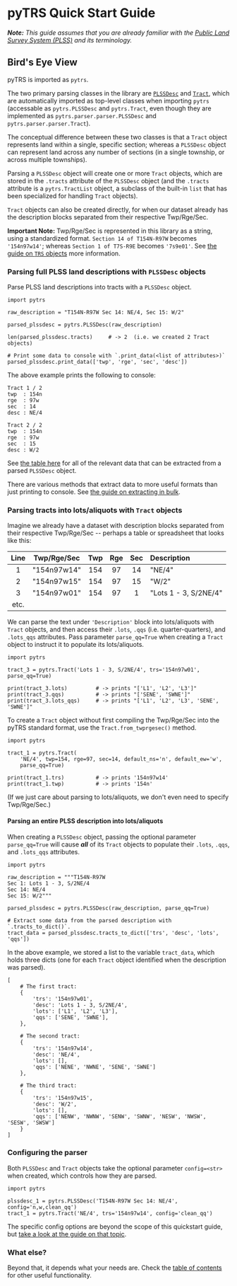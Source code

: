 # pyTRS Quick Start Guide
*__Note:__ This guide assumes that you are already familiar with the [Public Land Survey System (PLSS)](https://en.wikipedia.org/wiki/Public_Land_Survey_System) and its terminology.*

## Bird's Eye View

pyTRS is imported as `pytrs`.

The two primary parsing classes in the library are [`PLSSDesc`](https://github.com/JamesPImes/pyTRS/blob/master/guides/guides/plssdesc.md#guide-to-plssdesc-objects) and [`Tract`](https://github.com/JamesPImes/pyTRS/blob/master/guides/guides/tract.md#guide-to-tract-objects), which are automatically imported as top-level classes when importing `pytrs` (accessable as `pytrs.PLSSDesc` and `pytrs.Tract`, even though they are implemented as `pytrs.parser.parser.PLSSDesc` and `pytrs.parser.parser.Tract`).

The conceptual difference between these two classes is that a `Tract` object represents land within a single, specific section; whereas a `PLSSDesc` object can represent land across any number of sections (in a single township, or across multiple townships).

Parsing a `PLSSDesc` object will create one or more `Tract` objects, which are stored in the `.tracts` attribute of the `PLSSDesc` object (and the `.tracts` attribute is a `pytrs.TractList` object, a subclass of the built-in `list` that has been specialized for handling `Tract` objects).

`Tract` objects can also be created directly, for when our dataset already has the description blocks separated from their respective Twp/Rge/Sec.

__Important Note:__ Twp/Rge/Sec is represented in this library as a string, using a standardized format. `Section 14 of T154N-R97W` becomes `'154n97w14'`; whereas `Section 1 of T7S-R9E` becomes `'7s9e01'`.  See [the guide on `TRS` objects](https://github.com/JamesPImes/pyTRS/blob/master/guides/guides/trs.md#guide-to-trs-objects) more information.



### Parsing full PLSS land descriptions with `PLSSDesc` objects

Parse PLSS land descriptions into tracts with a `PLSSDesc` object.

```
import pytrs

raw_description = "T154N-R97W Sec 14: NE/4, Sec 15: W/2"

parsed_plssdesc = pytrs.PLSSDesc(raw_description)

len(parsed_plssdesc.tracts)     # -> 2  (i.e. we created 2 Tract objects)

# Print some data to console with `.print_data(<list of attributes>)`
parsed_plssdesc.print_data(['twp', 'rge', 'sec', 'desc'])
```

The above example prints the following to console:
```
Tract 1 / 2
twp  : 154n
rge  : 97w
sec  : 14
desc : NE/4

Tract 2 / 2
twp  : 154n
rge  : 97w
sec  : 15
desc : W/2
```

See [the table here](https://github.com/JamesPImes/pyTRS/blob/master/guides/guides/tract_attributes.md#tract-attribute-table) for all of the relevant data that can be extracted from a parsed `PLSSDesc` object.

There are various methods that extract data to more useful formats than just printing to console. See [the guide on extracting in bulk](https://github.com/JamesPImes/pyTRS/blob/master/guides/guides/extracting_data.md#guide-to-extracting-data-in-bulk-from-parsed-objects).


### Parsing tracts into lots/aliquots with `Tract` objects

Imagine we already have a dataset with description blocks separated from their respective Twp/Rge/Sec -- perhaps a table or spreadsheet that looks like this:

|Line|Twp/Rge/Sec| Twp | Rge | Sec | Description |
|:----:|:---:|:---:|:---:|:---:|:------------|
| 1 |"154n97w14"|154|97|14|"NE/4"|
| 2 |"154n97w15"|154|97|15|"W/2"|
| 3 |"154n97w01"|154|97|1|"Lots 1 - 3, S/2NE/4"|
|etc.| | | | | |

We can parse the text under `'Description'` block into lots/aliquots with `Tract` objects, and then access their `.lots`, `.qqs` (i.e. quarter-quarters), and `.lots_qqs` attributes. Pass parameter `parse_qq=True` when creating a `Tract` object to instruct it to populate its lots/aliquots.

```
import pytrs

tract_3 = pytrs.Tract('Lots 1 - 3, S/2NE/4', trs='154n97w01', parse_qq=True)

print(tract_3.lots)         # -> prints "['L1', 'L2', 'L3']"
print(tract_3.qqs)          # -> prints "['SENE', 'SWNE']"
print(tract_3.lots_qqs)     # -> prints "['L1', 'L2', 'L3', 'SENE', 'SWNE']"
```

To create a `Tract` object without first compiling the Twp/Rge/Sec into the pyTRS standard format, use the `Tract.from_twprgesec()` method.

```
import pytrs

tract_1 = pytrs.Tract(
    'NE/4', twp=154, rge=97, sec=14, default_ns='n', default_ew='w', 
    parse_qq=True)

print(tract_1.trs)          # -> prints '154n97w14'
print(tract_1.twp)          # -> prints '154n'
```

(If we just care about parsing to lots/aliquots, we don't even need to specify Twp/Rge/Sec.)


#### Parsing an entire PLSS description into lots/aliquots

When creating a `PLSSDesc` object, passing the optional parameter `parse_qq=True` will cause *__all__* of its `Tract` objects to populate their `.lots`, `.qqs`, and `.lots_qqs` attributes.

```
import pytrs

raw_description = """T154N-R97W
Sec 1: Lots 1 - 3, S/2NE/4
Sec 14: NE/4
Sec 15: W/2"""

parsed_plssdesc = pytrs.PLSSDesc(raw_description, parse_qq=True)

# Extract some data from the parsed description with `.tracts_to_dict()`.
tract_data = parsed_plssdesc.tracts_to_dict(['trs', 'desc', 'lots', 'qqs'])
```

In the above example, we stored a list to the variable `tract_data`, which holds three dicts (one for each `Tract` object identified when the description was parsed).

```
[
    # The first tract:
    {
        'trs': '154n97w01',
        'desc': 'Lots 1 - 3, S/2NE/4',
        'lots': ['L1', 'L2', 'L3'],
        'qqs': ['SENE', 'SWNE'],
    },

    # The second tract:
    {
        'trs': '154n97w14',
        'desc': 'NE/4',
        'lots': [],
        'qqs': ['NENE', 'NWNE', 'SENE', 'SWNE']
    },
    
    # The third tract:
    {
        'trs': '154n97w15',
        'desc': 'W/2',
        'lots': [],
        'qqs': ['NENW', 'NWNW', 'SENW', 'SWNW', 'NESW', 'NWSW', 'SESW', 'SWSW']
    }
]
```

### Configuring the parser

Both `PLSSDesc` and `Tract` objects take the optional parameter `config=<str>` when created, which controls how they are parsed.

```
import pytrs

plssdesc_1 = pytrs.PLSSDesc('T154N-R97W Sec 14: NE/4', config='n,w,clean_qq')
tract_1 = pytrs.Tract('NE/4', trs='154n97w14', config='clean_qq')
```

The specific config options are beyond the scope of this quickstart guide, but [take a look at the guide on that topic](https://github.com/JamesPImes/pyTRS/blob/master/guides/guides/config.md#guide-to-config-parameters).


### What else?

Beyond that, it depends what your needs are. Check the [table of contents](https://github.com/JamesPImes/pyTRS/blob/master/guides/readme.md) for other useful functionality.
